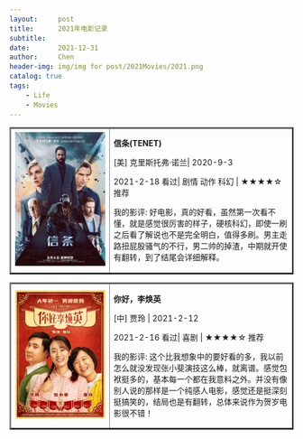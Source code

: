 ```yaml
---
layout:     post
title:      2021年电影记录 
subtitle:   
date:       2021-12-31
author:     Chen
header-img: img/img for post/2021Movies/2021.png
catalog: true
tags:
    - Life
    - Movies
---
```


<table border="2">
<tr>
<td width="35%" cellpadding="0"><img src="/img/img for post/2021Movies/信条.webp"></td>
<td>
    <p><b>信条(TENET)</b></p>
    <p>[美] 克里斯托弗·诺兰| 2020-9-3 </p>
    <p>2021-2-18 看过|  剧情 动作  科幻 | ★★★★☆ 推荐 </p>
    <p>我的影评: 好电影，真的好看，虽然第一次看不懂，就是感觉很厉害的样子，硬核科幻，即使一刷之后看了解说也不是完全明白，值得多刷。男主走路扭屁股骚气的不行，男二帅的掉渣，中期就开使有翻转，到了结尾会详细解释。</p>    
</td>
</tr>
</table>



<table border="2">
<tr>
<td width="35%" cellpadding="0"><img src="/img/img for post/2021Movies/你好李焕英.webp"></td>
<td>
    <p><b>你好，李焕英</b></p>
    <p>[中] 贾玲 | 2021-2-12 </p>
    <p>2021-2-16 看过|  喜剧 | ★★★★☆ 推荐 </p>
    <p>我的影评: 这个比我想象中的要好看的多，我以前怎么就没发现张小斐演技这么棒，就离谱。感觉包袱挺多的，基本每一个都在我意料之外。并没有像别人说的那样是一个纯感人电影，感觉还是挺深刻挺搞笑的，结局也是有翻转，总体来说作为贺岁电影很不错！</p>    
</td>
</tr>
</table>













